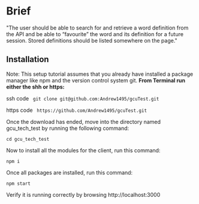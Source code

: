 # Brief

"The user should be able to search for and retrieve a word definition from the API and be able to
“favourite” the word and its definition for a future session. Stored definitions should be listed
somewhere on the page."


## Installation

Note: This setup tutorial assumes that you already have installed a package manager like npm  and the version control system git.
**From Terminal run either the shh or https:**
  
  ssh code
      ``` git clone git@github.com:Andrew1495/gcuTest.git``` 
  
  https code
      ``` https://github.com/Andrew1495/gcuTest.git```
  
  
Once the download has ended, move into the directory named gcu_tech_test by running the following command:

``` cd gcu_tech_test ``` 
  
Now to install all the modules for the client, run this command:

``` npm i ```

Once all packages are installed, run this command:

``` npm start ```
  
Verify it is running correctly by browsing http://localhost:3000




